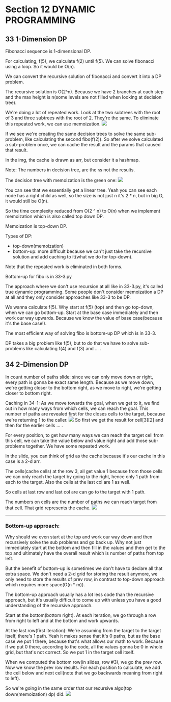 # Section 12 DYNAMIC PROGRAMMING

## 33 1-Dimension DP
Fibonacci sequence is 1-dimensional DP.

For calculating, f(5), we calculate f(2) until f(5). We can solve fibonacci using a loop. So it would be O(n).

We can convert the recursive solution of fibonacci and convert it into a DP problem.

The recursive solution is O(2^n). Because we have 2 branches at each step and the max height is n(some levels are not filled when
looking at decision tree).

We're doing a lot of repeated work. Look at the two subtrees with the root of 3 and three subtrees with the root of 2. They're the same.
To eliminate this repeated work, we can use memoization.
![](../img/12-dynamic-programming/33-1.png)

If we see we're creating the same decision trees to solve the same sub-problem, like calculating the second fibo(f(2)).
So after we solve calculated a sub-problem once, we can cache the result and the params that caused that result.

In the img, the cache is drawn as arr, but consider it a hashmap.

Note: The numbers in decision tree, are the `n`s not the results.

The decision tree with memoization is the green one:
![](../img/12-dynamic-programming/33-2.png)

You can see that we essentially get a linear tree. Yeah you can see each node has a right child as well, so the size is not just n it's
2 * n, but in big O, it would still be O(n).

So the time complexity reduced from O(2 ^ n) to O(n) when we implement memoization which is also called top down DP.

Memoization is top-down DP.

Types of DP:
- top-down(memoization)
- bottom-up: more difficult because we can't just take the recursive solution and add caching to it(what we do for top-down).

Note that the repeated work is eliminated in both forms.

Bottom-up for fibo is in 33-3.py

The approach where we don't use recursion at all like in 33-3.py, it's called true dynamic programming. Some people don't consider
memoization a DP at all and they only consider approaches like 33-3 to be DP.

We wanna calculate f(5). Why start at f(5) (top) and then go top-down, when we can go bottom-up. Start at the base case immediately and then
work our way upwards. Because we know the value of base case(because it's the base case!).

The most efficient way of solving fibo is bottom-up DP which is in 33-3.

DP takes a big problem like f(5), but to do that we have to solve sub-problems like calculating f(4) and f(3) and ... .

## 34 2-Dimension DP
In count number of paths slide: since we can only move down or right, every path is gonna be exact same length. Because as we move down,
we're getting closer to the bottom right, as we move to right, we're getting closer to bottom right.

Caching in 34-1: As we move towards the goal, when we get to it, we find out in how many ways from which cells, we can reach the goal.
This number of paths are revealed first for the closes cells to the target, because we're returning 1 to the caller.
![](../img/12-dynamic-programming/34-1.png)
So first we get the result for cell[3][2] and then for the earlier cells ... .

For every position, to get how many ways we can reach the target cell from this cell, we can take the value below and value right and add
those sub-problems together. We have some repeated work.

In the slide, you can think of grid as the cache because it's our cache in this case is a 2-d arr.

The cells(cache cells) at the row 3, all get value 1 because from those cells we can only reach the target by going to the right,
hence only 1 path from each to the target.
Also the cells at the last col are 1 as well.

So cells at last row and last col are can go to the target with 1 path.

The numbers on cells are the number of paths we can reach target from that cell. That grid represents the cache.
![](../img/12-dynamic-programming/34-2.png)

---

### Bottom-up approach:
Why should we even start at the top and work our way down and then recursively solve the sub problems and go back up. Why not just
immediately start at the bottom and then fill in the values and then get to the top and ultimately have the overall result which is number of 
paths from top left.

But the benefit of bottom-up is sometimes we don't have to declare all that extra space.
We don't need a 2-d grid for storing the result anymore, we only need to store the results of prev row, in contrast to
top-down approach which requires more space(O(n * m)).

The bottom-up approach usually has a lot less code than the recursive approach, but it's usually difficult to come up with unless you have
a good understanding of the recursive approach.

Start at the bottom(bottom right). At each iteration, we go through a row from right to left and at the bottom and
work upwards.

At the last row(first iteration): We're assuming from the target to the target itself, there's 1 path. Yeah it makes sense that
it's 0 paths, but as the base case we put 1 there, because that's what allows our math to work. Because if we put 0 there, according
to the code, all the values gonna be 0 in whole grid, but that's not correct. So we put 1 in the target cell itself.

When we computed the bottom row(in slides, row #3), we go the prev row. Now we know the prev row results. For each position to calculate,
we add the cell below and next cell(note that we go backwards meaning from right to left).

So we're going in the same order that our recursive algo(top down(memoization) dp) did.
![](../img/12-dynamic-programming/34-3.png)